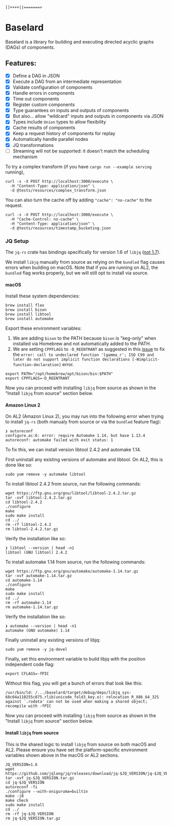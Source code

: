 ```
[]++++||=======>
```

# Baselard

Baselard is a library for building and executing directed acyclic graphs (DAGs) of components.

## Features:

- [x] Define a DAG in JSON
- [x] Execute a DAG from an intermediate representation
- [x] Validate configuration of components
- [x] Handle errors in components
- [x] Time out components
- [x] Register custom components
- [x] Type guarantees on inputs and outputs of components
- [x] But also... allow "wildcard" inputs and outputs in components via JSON
- [x] Types include `Union` types to allow flexibility
- [x] Cache results of components
- [x] Keep a request history of components for replay
- [x] Automatically handle parallel nodes
- [x] JQ transformations
- [ ] Streaming will not be supported: it doesn't match the scheduling mechanism

To try a complex transform (if you have `cargo run --example serving` running),

```shell
curl -s -X POST http://localhost:3000/execute \
  -H "Content-Type: application/json" \
  -d @tests/resources/complex_transform.json
```

You can also turn the cache off by adding `"cache": "no-cache"` to the request.

```shell
curl -s -X POST http://localhost:3000/execute \
  -H "Cache-Control: no-cache" \
  -H "Content-Type: application/json" \
  -d @tests/resources/timestamp_bucketing.json
```

### JQ Setup

The `jq-rs` crate has bindings specifically for version 1.6 of `libjq` ([not 1.7](https://github.com/onelson/jq-rs/issues/37)).

We install `libjq` manually from source as relying on the `bundled` flag causes errors when building on macOS. Note that if you are running on AL2, the `bundled` flag works properly, but we will still opt to install via source.

#### macOS

Install these system dependencies:

```shell
brew install flex
brew install bison
brew install libtool
brew install automake
```

Export these environment variables:

1. We are adding `bison` to the PATH because `bison` is "keg-only" when installed via Homebrew and not automatically added to the PATH.
2. We are setting `CPPFLAGS` to `-D_REENTRANT` as suggested in this [issue](https://github.com/jqlang/jq/issues/1936#issuecomment-1329730074) to fix the `error: call to undeclared function 'lgamma_r'; ISO C99 and later do not support implicit function declarations [-Wimplicit-function-declaration]` error.

```shell
export PATH="/opt/homebrew/opt/bison/bin:$PATH"
export CPPFLAGS=-D_REENTRANT
```

Now you can proceed with installing `libjq` from source as shown in the "Install `libjq` from source" section below.

#### Amazon Linux 2

On AL2 (Amazon Linux 2), you may run into the following error when trying to install `jq-rs` (both manualy from source or via the `bundled` feature flag):

```shell
❯ autoreconf
configure.ac:6: error: require Automake 1.14, but have 1.13.4
autoreconf: automake failed with exit status: 1
```

To fix this, we can install version libtool 2.4.2 and automake 1.14.

First uninstall any existing versions of automake and libtool. On AL2, this is done like so:

```shell
sudo yum remove -y automake libtool
```

To install libtool 2.4.2 from source, run the following commands:

```shell
wget https://ftp.gnu.org/gnu/libtool/libtool-2.4.2.tar.gz
tar -xvf libtool-2.4.2.tar.gz
cd libtool-2.4.2
./configure
make
sudo make install
cd ../
rm -rf libtool-2.4.2
rm libtool-2.4.2.tar.gz
```

Verify the installation like so:

```shell
❯ libtool --version | head -n1
libtool (GNU libtool) 2.4.2
```

To install automake 1.14 from source, run the following commands:

```shell
wget https://ftp.gnu.org/gnu/automake/automake-1.14.tar.gz
tar -xvf automake-1.14.tar.gz
cd automake-1.14
./configure
make
sudo make install
cd ../
rm -rf automake-1.14
rm automake-1.14.tar.gz
```

Verify the installation like so:

```shell
❯ automake --version | head -n1
automake (GNU automake) 1.14
```

Finally uninstall any existing versions of libjq:

```shell
sudo yum remove -y jq-devel
```

Finally, set this environment variable to build libjq with the position independent code flag:

```shell
export CFLAGS=-fPIC
```

Without this flag, you will get a bunch of errors that look like this:

```
/usr/bin/ld: /.../baselard/target/debug/deps/libjq_sys-68c04a110255c875.rlib(unicode_fold3_key.o): relocation R_X86_64_32S against `.rodata' can not be used when making a shared object; recompile with -fPIC
```

Now you can proceed with installing `libjq` from source as shown in the "Install `libjq` from source" section below.

#### Install `libjq` from source

This is the shared logic to install `libjq` from source on both macOS and AL2. Please ensure you have set the platform-specific environment variables shown above in the macOS or AL2 sections.

```shell
JQ_VERSION=1.6
wget https://github.com/jqlang/jq/releases/download/jq-$JQ_VERSION/jq-$JQ_VERSION.tar.gz
tar -xvf jq-$JQ_VERSION.tar.gz
cd jq-$JQ_VERSION
autoreconf -fi
./configure --with-oniguruma=builtin
make -j8
make check
sudo make install
cd ../
rm -rf jq-$JQ_VERSION
rm jq-$JQ_VERSION.tar.gz
```
